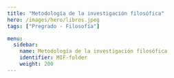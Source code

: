 ```yaml
---
title: "Metodología de la investigación filosófica"
hero: /images/hero/libros.jpeg
tags: ["Pregrado - Filosofía"]

menu:
  sidebar:
    name: Metodología de la investigación filosófica
    identifier: MIF-folder
    weight: 200
---
```

